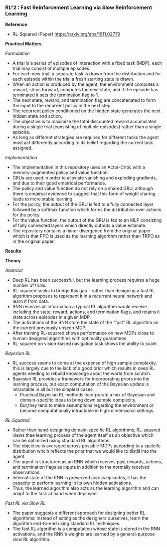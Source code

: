 ###  RL^2 : Fast Reinforcement Learning via Slow Reinforcement Learning

**Reference**
- RL-Squared (Paper) https://arxiv.org/abs/1611.02779

**Practical Matters**

*Formulation*
- A trial is a series of episodes of interaction with a fixed task (MDP), each trial may consist of multiple episodes.
- For each new trial, a separate task is drawn from the distribution and for each episode within the trial a fresh starting state is drawn.
- When an action is produced by the agent, the environment computes a reward, steps forward, computes the next state, and if the episode has terminated it sets the termination flag to 1.
- The next state, reward, and termination flag are concatenated to form the input to the recurrent policy in the next step.
- The recurrent policy conditioned on the hidden state generates the next hidden state and action.
- The objective is to maximize the total discounted reward accumulated during a single trial (consisting of multiple episodes) rather than a single episode.
- As long as different strategies are required for different tasks the agent must act differently according to its belief regarding the current task assigned.

*Implementation*
- The implementation in this repository uses an Actor-Critic with a memory-augmented policy and value function. 
- GRUs are used in order to alleviate vanishing and exploding gradients, and due to their good empirical performance.
- The policy and value function do not rely on a shared GRU, although there is empircal evidence to suggest that this form of weight sharing leads to more stable learning.
- For the policy, the output of the GRU is fed to a fully connected layer followed by a softmax function which forms the distribution over actions for the policy.
- For the value function, the output of the GRU is fed to an MLP consisting of fully connected layers which directly outputs a value estimate.
- The repository contains a minor divergence from the original paper which is that PPO is used as the learning algorithm rather than TRPO as in the original paper.

**Results**



**Theory**

*Abstract*
- Deep RL has been successful, but the learning process requires a huge number of trials.
- RL-squared seeks to bridge this gap - rather than designing a fast RL algorithm proposes to represent it in a recurrent neural network and learn it from data.
- RNN receives all information a typical RL algorithm would receive including the state, reward, actions, and termination flags, and retains it state across episodes in a given MDP.
- The activations of the RNN store the state of the "fast" RL algorithm on the current previously unseen MDP.
- After training RL-squared shows performance on new MDPs close to human-designed algorithms with optimality guarantees.
- RL-squared on vision-based navigation task shows the ability to scale.

*Bayesian RL*
- RL success seems to come at the expense of high sample complexity, this is largely due to the lack of a good prior which results in deep RL agents needing to rebuild knowledge about the world from scratch.
- Bayesian RL provides a framework for incorporating priors into the learning process, but exact computation of the Bayesian update is intractable in all but the simplest cases.
	- Practical Bayesian RL methods incorporate a mix of Bayesian and domain-specific ideas to bring down sample complexity.
	- But,they tend to make assumptions regarding the environment or become computationally intractable in high-dimensional settings.

*RL-Squared*
- Rather than hand-designing domain-specific RL algorithms, RL-squared views thee learning process of the agent itself as an objective which can be optimized using standard RL algorithms.
- The objective is averaged across possible MDPs according to a speicifc distribution whcih reflects the prior that we would like to distill into the agent.
- The agent is structured as an RNN which receives past rewards, actions, and termination flags as inputs in addition to the normally received observations.
- Internal state of the RNN is preserved across episodes, it has the capacity to perform learning in its own hidden activations.
- Thus, the learned algorithm also acts as the learning algorithm and can adapt to the task at hand when deployed.

*Fast RL via Slow RL*
- The paper suggests a different approach for designing better RL algorithms: instead of acting as the designers ourselves, learn the algorithm end-to-end using standard RL techniques.
- The fast RL algorithm is a computation whose state is stored in the RNN activations, and the RNN's weights are learned by a general-purpose slow RL algorithm.
